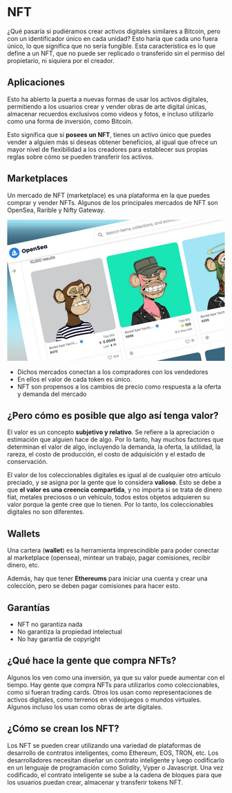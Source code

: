 # NFT

¿Qué pasaría si pudiéramos crear activos digitales similares a Bitcoin, pero con un identificador único en cada unidad? Esto haría que cada uno fuera único, lo que significa que no sería fungible. Esta característica es lo que define a un NFT, que no puede ser replicado o transferido sin el permiso del propietario, ni siquiera por el creador.

## Aplicaciones

Esto ha abierto la puerta a nuevas formas de usar los activos digitales, permitiendo a los usuarios crear y vender obras de arte digital únicas, almacenar recuerdos exclusivos como videos y fotos, e incluso utilizarlo como una forma de inversión, como Bitcoin.

Esto significa que si **posees un NFT**, tienes un activo único que puedes vender a alguien más si deseas obtener beneficios, al igual que ofrece un  mayor nivel de flexibilidad a los creadores para establecer sus propias reglas sobre cómo se pueden transferir los activos.

## Marketplaces

Un mercado de NFT (marketplace) es una plataforma en la que puedes comprar y vender NFTs. Algunos de los principales mercados de NFT son OpenSea, Rarible y Nifty Gateway.

![imagen](img/2022-12-15-18-15-29.png)

- Dichos mercados conectan a los compradores con los vendedores
- En ellos el valor de cada token es único.
- NFT son propensos a los cambios de precio como respuesta a la oferta y demanda del mercado

## ¿Pero cómo es posible que algo así tenga valor?

 El valor es un concepto **subjetivo y relativo**. Se refiere a la apreciación o estimación que alguien hace de algo. Por lo tanto, hay muchos factores que determinan el valor de algo, incluyendo la demanda, la oferta, la utilidad, la rareza, el costo de producción, el costo de adquisición y el estado de conservación.

El valor de los coleccionables digitales es igual al de cualquier otro artículo preciado, y se asigna por la gente que lo considera **valioso**. Esto se debe a que **el valor es una creencia compartida**, y no importa si se trata de dinero fíat, metales preciosos o un vehículo, todos estos objetos adquieren su valor porque la gente cree que lo tienen. Por lo tanto, los coleccionables digitales no son diferentes.

## Wallets

Una cartera (**wallet**) es la herramienta imprescindible para poder conectar al marketplace (opensea), mintear un trabajo, pagar comisiones, recibir dinero, etc.

Además, hay que tener **Ethereums** para iniciar una cuenta y crear una colección, pero se deben pagar comisiones para hacer esto.

## Garantías

- NFT no garantiza nada
- No garantiza la propiedad intelectual
- No hay garantía de copyright

## ¿Qué hace la gente que compra NFTs?

Algunos los ven como una inversión, ya que su valor puede aumentar con el tiempo. Hay gente que compra NFTs para utilizarlos como coleccionables, como si fueran trading cards. Otros los usan como representaciones de activos digitales, como terrenos en videojuegos o mundos virtuales. Algunos incluso los usan como obras de arte digitales.

## ¿Cómo se crean los NFT?

 Los NFT se pueden crear utilizando una variedad de plataformas de desarrollo de contratos inteligentes, como Ethereum, EOS, TRON, etc. Los desarrolladores necesitan diseñar un contrato inteligente y luego codificarlo en un lenguaje de programación como Solidity, Vyper o Javascript. Una vez codificado, el contrato inteligente se sube a la cadena de bloques para que los usuarios puedan crear, almacenar y transferir tokens NFT.